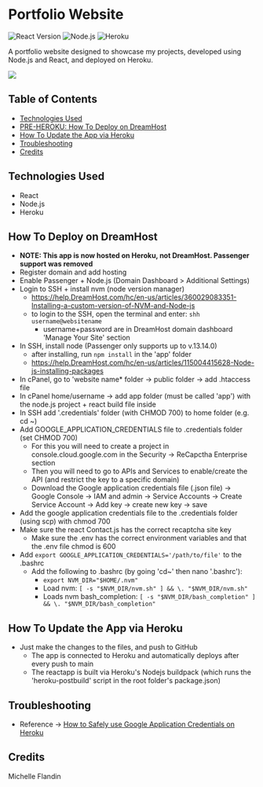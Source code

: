 # Portfolio Website

![React Version](https://img.shields.io/badge/React-18.2.0-61dafb.svg)
![Node.js](https://img.shields.io/badge/Node.js-v16.13.0-green.svg)
![Heroku](https://img.shields.io/badge/Platform-Heroku-3B2F63.svg)

A portfolio website designed to showcase my projects, developed using Node.js and React, and deployed on Heroku.


<a href="https://michellef.dev" target="_blank"><img src="https://img.shields.io/badge/Website-green?style=for-the-badge&logo=node.js"></a>


## Table of Contents
- [Technologies Used](#technologies-used)
- [PRE-HEROKU: How To Deploy on DreamHost](#how-to-deploy)
- [How To Update the App via Heroku](#how-to-update)
- [Troubleshooting](#troubleshooting)
- [Credits](#credits)


## Technologies Used<a name="technologies-used"></a>
  - React
  - Node.js
  - Heroku


## How To Deploy on DreamHost<a name="how-to-deploy"></a>
- **NOTE: This app is now hosted on Heroku, not DreamHost. Passenger support was removed**
- Register domain and add hosting
- Enable Passenger + Node.js (Domain Dashboard > Additional Settings)
- Login to SSH + install nvm (node version manager)
  - https://help.DreamHost.com/hc/en-us/articles/360029083351-Installing-a-custom-version-of-NVM-and-Node-js
  - to login to the SSH, open the terminal and enter: `shh username@websitename`
    - username+password are in DreamHost domain dashboard 'Manage Your Site' section
- In SSH, install node (Passenger only supports up to v.13.14.0)
  - after installing, run `npm install` in the 'app' folder
  - https://help.DreamHost.com/hc/en-us/articles/115004415628-Node-js-installing-packages
- In cPanel, go to 'website name* folder -> public folder -> add .htaccess file
- In cPanel home/username -> add app folder (must be called 'app') with the node.js project + react build file inside
- In SSH add '.credentials' folder (with CHMOD 700) to home folder (e.g. cd ~)
- Add GOOGLE_APPLICATION_CREDENTIALS file to .credentials folder (set CHMOD 700)
  - For this you will need to create a project in console.cloud.google.com in the Security -> ReCapctha Enterprise section
  - Then you will need to go to APIs and Services to enable/create the API (and restrict the key to a specific domain)
  - Download the Google application credentials file (.json file) -> Google Console -> IAM and admin -> Service Accounts -> Create Service Account -> Add key -> create new key -> save
- Add the google application credentials file to the .credentials folder (using scp) with chmod 700
- Make sure the react Contact.js has the correct recaptcha site key
  - Make sure the .env has the correct environment variables and that the .env file chmod is 600
- Add `export GOOGLE_APPLICATION_CREDENTIALS='/path/to/file'` to the .bashrc
  - Add the following to .bashrc (by going 'cd~' then nano '.bashrc'):
    - `export NVM_DIR="$HOME/.nvm"`
    - Load nvm: `[ -s "$NVM_DIR/nvm.sh" ] && \. "$NVM_DIR/nvm.sh"`
    - Loads nvm bash_completion: `[ -s "$NVM_DIR/bash_completion" ] && \. "$NVM_DIR/bash_completion"`


## How To Update the App via Heroku<a name="how-to-update"></a>
- Just make the changes to the files, and push to GitHub
  - The app is connected to Heroku and automatically deploys after every push to main
  - The reactapp is built via Heroku's Nodejs buildpack (which runs the 'heroku-postbuild' script in the root folder's package.json)


## Troubleshooting<a name="troubleshooting"></a>
- Reference -> [How to Safely use Google Application Credentials on Heroku](https://learnings.desipenguin.com/post/goog-cred-heroku/)



## Credits<a name="credits"></a>
Michelle Flandin
